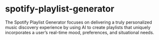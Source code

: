 # spotify-playlist-generator
The Spotify Playlist Generator focuses on delivering a truly personalized music discovery experience by using AI to create playlists that uniquely incorporates a user’s real-time mood, preferences, and situational needs.
